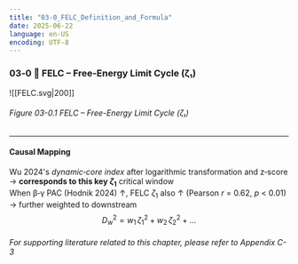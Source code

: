 ```yaml
---
title: "03-0_FELC_Definition_and_Formula"
date: 2025-06-22
language: en-US
encoding: UTF-8
---
```

### 03‑0 🔑 FELC – Free-Energy Limit Cycle (ζ₁)

![[FELC.svg|200]]

###### Figure 03-0.1 FELC – Free-Energy Limit Cycle (ζ₁)
---

#### Causal Mapping
Wu 2024's *dynamic‑core index* after logarithmic transformation and z‑score → **corresponds to this key $\zeta_1$** critical window  
When β‑γ PAC (Hodnik 2024) ↑, FELC $\zeta_1$ also ↑ (Pearson *r* = 0.62, *p* < 0.01) → further weighted to downstream  
$$D_{w}^{2} = w_{1}\,\zeta_{1}^{2} + w_{2}\,\zeta_{2}^{2} + \dots$$

###### For supporting literature related to this chapter, please refer to Appendix C-3